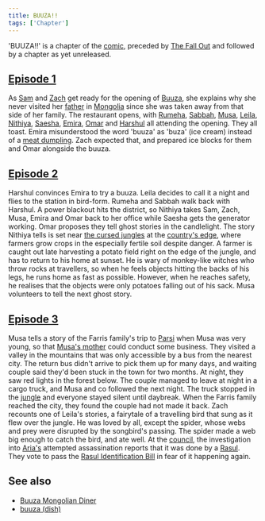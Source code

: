 ```yaml
---
title: BUUZA!!
tags: ['Chapter']
---
```

'BUUZA!!' is a chapter of the [comic](/_wiki/index.md), preceded by [The Fall Out](/_wiki/the-fall-out.md) and followed by a chapter as yet unreleased.

## [Episode 1](https://tapas.io/episode/3062745)
As [Sam](/_wiki/sam.md) and [Zach](/_wiki/zach.md) get ready for the opening of [Buuza](/_wiki/buuza-mongolian-diner.md), she explains why she never visited her [father](/_wiki/sams-father.md) in [Mongolia](/_wiki/mongolia.md) since she was taken away from that side of her family. The restaurant opens, with [Rumeha](/_wiki/rumeha.md), [Sabbah](/_wiki/sabbah.md), [Musa](/_wiki/musa.md), [Leila](/_wiki/leila.md), [Nithiya](/_wiki/nithiya.md), [Saesha](/_wiki/saesha.md), [Emira](/_wiki/emira.md), [Omar](/_wiki/omar.md) and [Harshul](/_wiki/harshul.md) all attending the opening. They all toast. Emira misunderstood the word 'buuza' as 'buza' (ice cream) instead of a [meat dumpling](/_wiki/buuza-dish.md). Zach expected that, and prepared ice blocks for them and Omar alongside the buuza.

## [Episode 2](https://tapas.io/episode/3089434)
Harshul convinces Emira to try a buuza. Leila decides to call it a night and flies to the station in bird-form. Rumeha and Sabbah walk back with Harshul. A power blackout hits the district, so Nithiya takes Sam, Zach, Musa, Emira and Omar back to her office while Saesha gets the generator working. Omar proposes they tell ghost stories in the candlelight. The story Nithiya tells is set near [the cursed jungles](/_wiki/jungle.md) at the [country's edge](/_wiki/outside-of-dalwat-al-harir.md), where farmers grow crops in the especially fertile soil despite danger. A farmer is caught out late harvesting a potato field right on the edge of the jungle, and has to return to his home at sunset. He is wary of monkey-like witches who throw rocks at travellers, so when he feels objects hitting the backs of his legs, he runs home as fast as possible. However, when he reaches safety, he realises that the objects were only potatoes falling out of his sack. Musa volunteers to tell the next ghost story.

## [Episode 3](https://tapas.io/episode/3089444)
Musa tells a story of the Farris family's trip to [Parsi](/_wiki/parsi.md) when Musa was very young, so that [Musa's mother](/_wiki/musas-mother.md) could conduct some business. They visited a valley in the mountains that was only accessible by a bus from the nearest city. The return bus didn't arrive to pick them up for many days, and waiting couple said they'd been stuck in the town for two months. At night, they saw red lights in the forest below. The couple managed to leave at night in a cargo truck, and Musa and co followed the next night. The truck stopped in the [jungle](/_wiki/jungle.md) and everyone stayed silent until daybreak. When the Farris family reached the city, they found the couple had not made it back. Zach recounts one of Leila's stories, a fairytale of a travelling bird that sung as it flew over the jungle. He was loved by all, except the spider, whose webs and prey were disrupted by the songbird's passing. The spider made a web big enough to catch the bird, and ate well. At the [council](/_wiki/council.md), the investigation into [Aria's](/_wiki/aria.md) attempted assassination reports that it was done by a [Rasul](/_wiki/rasul.md). They vote to pass the [Rasul Identification Bill](/_wiki/rasul-identification-bill.md) in fear of it happening again.

## See also
- [Buuza Mongolian Diner](/_wiki/buuza-mongolian-diner.md)
- [buuza (dish)](/_wiki/buuza-dish.md)
